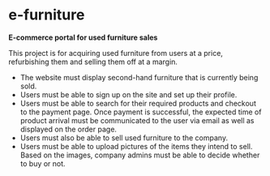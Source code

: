# e-furniture

**E-commerce portal for used furniture sales**

This project is for acquiring used furniture from users at a price, refurbishing them and selling them off at a margin. 

- The website must display second-hand furniture that is currently being sold.
- Users must be able to sign up on the site and set up their profile. 
- Users must be able to search for their required products and checkout to the payment page. 
Once payment is successful, the expected time of product arrival must be communicated to the user via email as well as displayed on the order page.
- Users must also be able to sell used furniture to the company. 
- Users must be able to upload pictures of the items they intend to sell. Based on the images, company admins must be able to decide whether to buy or not.
